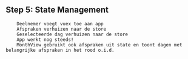 ## Step 5: State Management

    	Deelnemer voegt vuex toe aan app
    	Afspraken verhuizen naar de store
    	Geselecteerde dag verhuizen naar de store
    	App werkt nog steeds!
    	MonthView gebruikt ook afspraken uit state en toont dagen met belangrijke afspraken in het rood o.i.d.
